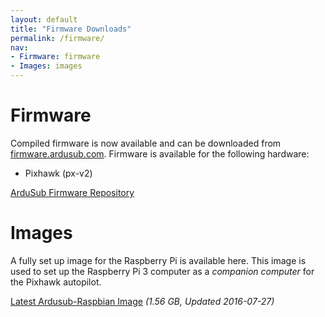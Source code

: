 ```yaml
---
layout: default
title: "Firmware Downloads"
permalink: /firmware/
nav:
- Firmware: firmware
- Images: images
---
```


# Firmware

Compiled firmware is now available and can be downloaded from [firmware.ardusub.com](http://firmware.ardusub.com). Firmware is available for the following hardware:

* Pixhawk (px-v2)

<i class="fa fa-download" aria-hidden="true"></i> [ArduSub Firmware Repository](http://firmware.ardsub.com)

# Images

A fully set up image for the Raspberry Pi is available here. This image is used to set up the Raspberry Pi 3 computer as a *companion computer* for the Pixhawk autopilot.

<i class="fa fa-download" aria-hidden="true"></i> [Latest Ardusub-Raspbian Image](http://img.ardusub.com/ardusub-raspbian.img.gz) *(1.56 GB, Updated 2016-07-27)*